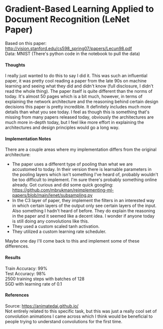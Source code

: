# Gradient-Based Learning Applied to Document Recognition (LeNet Paper)

Based on this paper: http://vision.stanford.edu/cs598_spring07/papers/Lecun98.pdf \
Data: MNIST (There's python code in the notebook to pull the data)

#### Thoughts
I really just wanted to do this to say I did it. This was such an influential paper, it was pretty cool reading a paper from the late 90s on machine learning and seeing what they did and didn't know (full disclosure, I didn't read the whole thing). The paper itself is quite different than the norms of today. It's almost 50 pages which is a bit much, however, in terms of explaining the network architecture and the reasoning behind certain design decisions this paper is pretty incredible. It definitely includes much more details than what you see today. I feel as though this is something that's missing from many papers released today, obviously the architectures are much more in-depth today, but I feel like more effort in explaining the architectures and design principles would go a long way. 

#### Implementation Notes
There are a couple areas where my implementation differs from the original architecture:
- The paper uses a different type of pooling than what we are accustomed to today. In their version there is learnable parameters in the pooling layers which isn't something I've heard of, probably wouldn't be too difficult to implement. I'm sure there's probably something online already. Got curious and did some quick googling: https://github.com/mbrukman/reimplementing-ml-papers/blob/main/lenet/subsampling.py 
- In the C3 layer of paper, they implement the filters in an interested way in which certain layers of the output only see certain layers of the input. Also something I hadn't heard of before. They do explain the reasoning in the paper and it seemed like a decent idea. I wonder if anyone today is still doing any convolutions like this.
- They used a custom scaled tanh activation.
- They utilized a custom learning rate scheduler.

Maybe one day I'll come back to this and implement some of these differences.

#### Results
Train Accuracy: 99% \
Test Accuracy: 98% \
2500 training steps with batches of 128 \
SGD with learning rate of 0.1

#### References
Source: https://animatedai.github.io/ \
Not entirely related to this specific task, but this was just a really cool set of convolution animations I came across which I think would be beneficial to people trying to understand convolutions for the first time.
